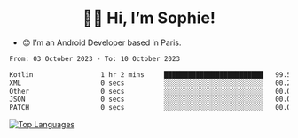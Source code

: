 <h1 align="center"> 👋🏽 Hi, I’m Sophie! </h1>  

- 😊 I’m an Android Developer based in Paris.

<!--START_SECTION:waka-->

```txt
From: 03 October 2023 - To: 10 October 2023

Kotlin                 1 hr 2 mins     █████████████████████████   99.59 %
XML                    0 secs          ░░░░░░░░░░░░░░░░░░░░░░░░░   00.27 %
Other                  0 secs          ░░░░░░░░░░░░░░░░░░░░░░░░░   00.04 %
JSON                   0 secs          ░░░░░░░░░░░░░░░░░░░░░░░░░   00.02 %
PATCH                  0 secs          ░░░░░░░░░░░░░░░░░░░░░░░░░   00.02 %
```

<!--END_SECTION:waka-->

<!-- [![My GitHub stats](https://github-readme-stats.vercel.app/api?username=sophicapri&show_icons=true&theme=buefy)](https://github.com/anuraghazra/github-readme-stats) -->

[![Top Languages](https://github-readme-stats.vercel.app/api/top-langs/?username=sophicapri&langs_count=2&layout=compact)](https://github.com/anuraghazra/github-readme-stats) 

<!-- ![](https://github-readme-streak-stats.herokuapp.com/?user=sophicapri) -->
